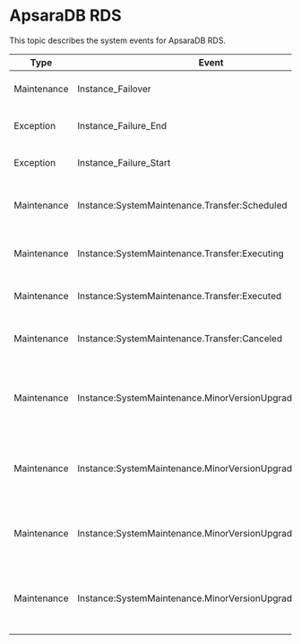 # ApsaraDB RDS

This topic describes the system events for ApsaraDB RDS.

|Type|Event|Description|Status|Level|
|----|-----|-----------|------|-----|
|Maintenance|Instance\_Failover|An instance failover occurs.|Executed|Warn|
|Exception|Instance\_Failure\_End|An instance failure ends.|Executed|Critical|
|Exception|Instance\_Failure\_Start|An instance failure starts.|Executing|Critical|
|Maintenance|Instance:SystemMaintenance.Transfer:Scheduled|The instance migration is scheduled.|Scheduled|Warn|
|Maintenance|Instance:SystemMaintenance.Transfer:Executing|The instance is being migrated.|Executing|Warn|
|Maintenance|Instance:SystemMaintenance.Transfer:Executed|The instance is migrated.|Executed|Warn|
|Maintenance|Instance:SystemMaintenance.Transfer:Canceled|The instance migration is canceled.|Canceled|Warn|
|Maintenance|Instance:SystemMaintenance.MinorVersionUpgrade:Scheduled|The instance update to a minor version is scheduled.|Scheduled|Warn|
|Maintenance|Instance:SystemMaintenance.MinorVersionUpgrade:Executing|The instance is being updated to a minor version.|Executing|Warn|
|Maintenance|Instance:SystemMaintenance.MinorVersionUpgrade:Executed|The instance is updated to a minor version.|Executed|Warn|
|Maintenance|Instance:SystemMaintenance.MinorVersionUpgrade:Canceled|The instance update to a minor version is canceled.|Canceled|Warn|

